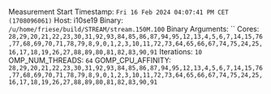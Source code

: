 Measurement Start Timestamp: `Fri 16 Feb 2024 04:07:41 PM CET (1708096061)`
Host: i10se19
Binary: `/u/home/friese/build/STREAM/stream.150M.100`
Binary Arguments: ``
Cores: `28,29,20,21,22,23,30,31,92,93,84,85,86,87,94,95,12,13,4,5,6,7,14,15,76,77,68,69,70,71,78,79,8,9,0,1,2,3,10,11,72,73,64,65,66,67,74,75,24,25,16,17,18,19,26,27,88,89,80,81,82,83,90,91`
Iterations: `10`
OMP_NUM_THREADS: `64`
GOMP_CPU_AFFINITY: `28,29,20,21,22,23,30,31,92,93,84,85,86,87,94,95,12,13,4,5,6,7,14,15,76,77,68,69,70,71,78,79,8,9,0,1,2,3,10,11,72,73,64,65,66,67,74,75,24,25,16,17,18,19,26,27,88,89,80,81,82,83,90,91`
